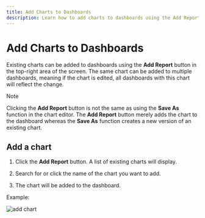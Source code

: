 ```yaml
---
title: Add Charts to Dashboards
description: Learn how to add charts to dashboards using the Add Report function.
---
```

# Add Charts to Dashboards

Existing charts can be added to dashboards using the **Add Report** button in the top-right area of the screen. The same chart can be added to multiple dashboards, meaning if the chart is edited, all dashboards with this chart will reflect the change.

>[!NOTE]
>
>Clicking the **Add Report** button is not the same as using the **Save As** function in the chart editor. The **Add Report** button merely adds the chart to the dashboard whereas the **Save As** function creates a new version of an existing chart.

## Add a chart

1. Click the **Add Report** button. A list of existing charts will display.

1. Search for or click the name of the chart you want to add.

1. The chart will be added to the dashboard.

Example:

![add chart](../../mbi/assets/6.1.gif)
